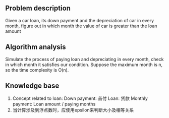 ## Problem description

Given a car loan, its down payment and the depreciation of car in every month, figure out in which month the value of car is greater than the loan amount

## Algorithm analysis

Simulate the process of paying loan and depreciating in every month, check in which month it satisfies our condition.
Suppose the maximum month is n, so the time complexity is O(n).

## Knowledge base

1. Concept related to loan:
   Down payment: 首付
   Loan: 贷款
   Monthly payment: Loan amount / paying months
2. 当计算涉及到浮点数时，应使用epsilon来判断大小及相等关系